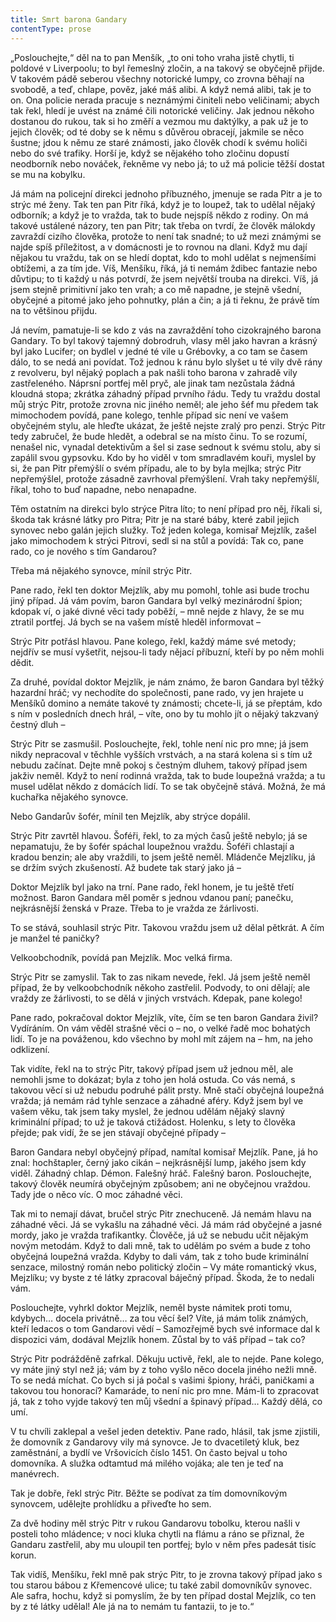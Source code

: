 ```yaml
---
title: Smrt barona Gandary
contentType: prose
---
```


<section>

„Poslouchejte,“ děl na to pan Menšík, „to oni toho vraha jistě chytli, ti poldové v Liverpoolu; to byl řemeslný zločin, a na takový se obyčejně přijde. V takovém pádě seberou všechny notorické lumpy, co zrovna běhají na svobodě, a teď, chlape, pověz, jaké máš alibi. A když nemá alibi, tak je to on. Ona policie nerada pracuje s neznámými činiteli nebo veličinami; abych tak řekl, hledí je uvést na známé čili notorické veličiny. Jak jednou někoho dostanou do rukou, tak si ho změří a vezmou mu daktýlky, a pak už je to jejich člověk; od té doby se k němu s důvěrou obracejí, jakmile se něco šustne; jdou k němu ze staré známosti, jako člověk chodí k svému holiči nebo do své trafiky. Horší je, když se nějakého toho zločinu dopustí neodborník nebo nováček, řekněme vy nebo já; to už má policie těžší dostat se mu na kobylku.

Já mám na policejní direkci jednoho příbuzného, jmenuje se rada Pitr a je to strýc mé ženy. Tak ten pan Pitr říká, když je to loupež, tak to udělal nějaký odborník; a když je to vražda, tak to bude nejspíš někdo z rodiny. On má takové ustálené názory, ten pan Pitr; tak třeba on tvrdí, že člověk málokdy zavraždí cizího člověka, protože to není tak snadné; to už mezi známými se najde spíš příležitost, a v domácnosti je to rovnou na dlani. Když mu dají nějakou tu vraždu, tak on se hledí doptat, kdo to mohl udělat s nejmenšími obtížemi, a za tím jde. Víš, Menšíku, říká, já ti nemám ždibec fantazie nebo důvtipu; to ti každý u nás potvrdí, že jsem největší trouba na direkci. Víš, já jsem stejně primitivní jako ten vrah; a co mě napadne, je stejně všední, obyčejné a pitomé jako jeho pohnutky, plán a čin; a já ti řeknu, že právě tím na to většinou přijdu.

Já nevím, pamatuje-li se kdo z vás na zavraždění toho cizokrajného barona Gandary. To byl takový tajemný dobrodruh, vlasy měl jako havran a krásný byl jako Lucifer; on bydlel v jedné té vile u Grébovky, a co tam se časem dálo, to se nedá ani povídat. Tož jednou k ránu bylo slyšet u té vily dvě rány z revolveru, byl nějaký poplach a pak našli toho barona v zahradě vily zastřeleného. Náprsní portfej měl pryč, ale jinak tam nezůstala žádná kloudná stopa; zkrátka záhadný případ prvního řádu. Tedy tu vraždu dostal můj strýc Pitr, protože zrovna nic jiného neměl; ale jeho šéf mu předem tak mimochodem povídá, pane kolego, tenhle případ sic není ve vašem obyčejném stylu, ale hleďte ukázat, že ještě nejste zralý pro penzi. Strýc Pitr tedy zabručel, že bude hledět, a odebral se na místo činu. To se rozumí, nenašel nic, vynadal detektivům a šel si zase sednout k svému stolu, aby si zapálil svou gypsovku. Kdo by ho viděl v tom smradlavém kouři, myslel by si, že pan Pitr přemýšlí o svém případu, ale to by byla mejlka; strýc Pitr nepřemýšlel, protože zásadně zavrhoval přemýšlení. Vrah taky nepřemýšlí, říkal, toho to buď napadne, nebo nenapadne.

Těm ostatním na direkci bylo strýce Pitra líto; to není případ pro něj, říkali si, škoda tak krásné látky pro Pitra; Pitr je na staré báby, které zabil jejich synovec nebo galán jejich služky. Tož jeden kolega, komisař Mejzlík, zašel jako mimochodem k strýci Pitrovi, sedl si na stůl a povídá: Tak co, pane rado, co je nového s tím Gandarou?

Třeba má nějakého synovce, mínil strýc Pitr.

Pane rado, řekl ten doktor Mejzlík, aby mu pomohl, tohle asi bude trochu jiný případ. Já vám povím, baron Gandara byl velký mezinárodní špion; kdopak ví, o jaké divné věci tady poběží, – mně nejde z hlavy, že se mu ztratil portfej. Já bych se na vašem místě hleděl informovat –

Strýc Pitr potřásl hlavou. Pane kolego, řekl, každý máme své metody; nejdřív se musí vyšetřit, nejsou-li tady nějací příbuzní, kteří by po něm mohli dědit.

Za druhé, povídal doktor Mejzlík, je nám známo, že baron Gandara byl těžký hazardní hráč; vy nechodíte do společnosti, pane rado, vy jen hrajete u Menšíků domino a nemáte takové ty známosti; chcete-li, já se přeptám, kdo s ním v posledních dnech hrál, – víte, ono by tu mohlo jít o nějaký takzvaný čestný dluh –

Strýc Pitr se zasmušil. Poslouchejte, řekl, tohle není nic pro mne; já jsem nikdy nepracoval v těchhle vyšších vrstvách, a na stará kolena si s tím už nebudu začínat. Dejte mně pokoj s čestným dluhem, takový případ jsem jakživ neměl. Když to není rodinná vražda, tak to bude loupežná vražda; a tu musel udělat někdo z domácích lidí. To se tak obyčejně stává. Možná, že má kuchařka nějakého synovce.

Nebo Gandarův šofér, mínil ten Mejzlík, aby strýce dopálil.

Strýc Pitr zavrtěl hlavou. Šoféři, řekl, to za mých časů ještě nebylo; já se nepamatuju, že by šofér spáchal loupežnou vraždu. Šoféři chlastají a kradou benzin; ale aby vraždili, to jsem ještě neměl. Mládenče Mejzlíku, já se držím svých zkušeností. Až budete tak starý jako já –

Doktor Mejzlík byl jako na trní. Pane rado, řekl honem, je tu ještě třetí možnost. Baron Gandara měl poměr s jednou vdanou paní; panečku, nejkrásnější ženská v Praze. Třeba to je vražda ze žárlivosti.

To se stává, souhlasil strýc Pitr. Takovou vraždu jsem už dělal pětkrát. A čím je manžel té paničky?

Velkoobchodník, povídá pan Mejzlík. Moc velká firma.

Strýc Pitr se zamyslil. Tak to zas nikam nevede, řekl. Já jsem ještě neměl případ, že by velkoobchodník někoho zastřelil. Podvody, to oni dělají; ale vraždy ze žárlivosti, to se dělá v jiných vrstvách. Kdepak, pane kolego!

Pane rado, pokračoval doktor Mejzlík, víte, čím se ten baron Gandara živil? Vydíráním. On vám věděl strašné věci o – no, o velké řadě moc bohatých lidí. To je na pováženou, kdo všechno by mohl mít zájem na – hm, na jeho odklizení.

Tak vidíte, řekl na to strýc Pitr, takový případ jsem už jednou měl, ale nemohli jsme to dokázat; byla z toho jen holá ostuda. Co vás nemá, s takovou věcí si už nebudu podruhé pálit prsty. Mně stačí obyčejná loupežná vražda; já nemám rád tyhle senzace a záhadné aféry. Když jsem byl ve vašem věku, tak jsem taky myslel, že jednou udělám nějaký slavný kriminální případ; to už je taková ctižádost. Holenku, s lety to člověka přejde; pak vidí, že se jen stávají obyčejné případy –

Baron Gandara nebyl obyčejný případ, namítal komisař Mejzlík. Pane, já ho znal: hochštapler, černý jako cikán – nejkrásnější lump, jakého jsem kdy viděl. Záhadný chlap. Démon. Falešný hráč. Falešný baron. Poslouchejte, takový člověk neumírá obyčejným způsobem; ani ne obyčejnou vraždou. Tady jde o něco víc. O moc záhadné věci.

Tak mi to nemají dávat, bručel strýc Pitr znechuceně. Já nemám hlavu na záhadné věci. Já se vykašlu na záhadné věci. Já mám rád obyčejné a jasné mordy, jako je vražda trafikantky. Člověče, já už se nebudu učit nějakým novým metodám. Když to dali mně, tak to udělám po svém a bude z toho obyčejná loupežná vražda. Kdyby to dali vám, tak z toho bude kriminální senzace, milostný román nebo politický zločin – Vy máte romantický vkus, Mejzlíku; vy byste z té látky zpracoval báječný případ. Škoda, že to nedali vám.

Poslouchejte, vyhrkl doktor Mejzlík, neměl byste námitek proti tomu, kdybych… docela privátně… za tou věcí šel? Víte, já mám tolik známých, kteří ledacos o tom Gandarovi vědí – Samozřejmě bych své informace dal k dispozici vám, dodával Mejzlík honem. Zůstal by to váš případ – tak co?

Strýc Pitr podrážděně zafrkal. Děkuju uctivě, řekl, ale to nejde. Pane kolego, vy máte jiný styl než já; vám by z toho vyšlo něco docela jiného nežli mně. To se nedá míchat. Co bych si já počal s vašimi špiony, hráči, paničkami a takovou tou honorací? Kamaráde, to není nic pro mne. Mám-li to zpracovat já, tak z toho vyjde takový ten můj všední a špinavý případ… Každý dělá, co umí.

V tu chvíli zaklepal a vešel jeden detektiv. Pane rado, hlásil, tak jsme zjistili, že domovník z Gandarovy vily má synovce. Je to dvacetiletý kluk, bez zaměstnání, a bydlí ve Vršovicích číslo 1451. On často bejval u toho domovníka. A služka odtamtud má milého vojáka; ale ten je teď na manévrech.

Tak je dobře, řekl strýc Pitr. Běžte se podívat za tím domovníkovým synovcem, udělejte prohlídku a přiveďte ho sem.

Za dvě hodiny měl strýc Pitr v rukou Gandarovu tobolku, kterou našli v posteli toho mládence; v noci kluka chytli na flámu a ráno se přiznal, že Gandaru zastřelil, aby mu uloupil ten portfej; bylo v něm přes padesát tisíc korun.

Tak vidíš, Menšíku, řekl mně pak strýc Pitr, to je zrovna takový případ jako s tou starou bábou z Křemencové ulice; tu také zabil domovníkův synovec. Ale safra, hochu, když si pomyslím, že by ten případ dostal Mejzlík, co ten by z té látky udělal! Ale já na to nemám tu fantazii, to je to.“

</section>

[^1]: Glochidy/glochidie (řec.) – ostnaté chlupy kaktusovitých rostlin. _Pozn. red._

[^2]: Kontor/kontoár (franc.) – kancelář (účtárna, písárna). _Pozn. red._

[^3]: Ramšl – hazardní karetní hra. _Pozn. red._

[^4]: Neppr (něm.) – podvodník, prodavač bezcenného zboží. _Pozn. red._

[^5]: Šartéka – bezcenná kniha. _Pozn. red._

[^6]: Termit (řec.) – druh zápalné směsi. _Pozn. red._

[^7]: Kaliko (podle ind. města Calicut) – řidší bavlněná tkanina. _Pozn. red._

[^8]: Pakeboty – poštovní, obchodní lodě. _Pozn. red._

[^9]: Renitenti – vzpurní lidé. _Pozn. red._

[^10]: Acta sanctorum – (dosl. činy svatých) – edice životopisů svatých. _Pozn. red._

[^11]: Bollandisté – vydavatelé těchto životopisů (podle jezuity Jeana Bollanda, který Acta sanctorum v r. 1643 založil). _Pozn. red._

[^12]: Frontdiensttauglich! Sofort einrücken! (něm.) – Schopen služby na frontě! Ihned narukovat! _Pozn. red._

[^13]: Tauglich (něm.) – schopný (vojenské služby). _Pozn. red._

[^14]: Einbeinig (něm.) – jednonohý. _Pozn. red._

[^15]: Sacramentum sanctae confessionis (lat.) – svátost svaté zpovědi. _Pozn. red._

[^16]: Kontrfej – podobizna, zde obličej. _Pozn. red._

[^17]: N – zkratka pro zánět ledvin (nefritida). _Pozn. red._

[^18]: Em O – morfium. _Pozn. red._

[^19]: In carcere et catenis (lat.) – ve vězení a řetězech. _Pozn. red._

[^20]: Dolus (lat.) – zlý úmysl. _Pozn. red._

[^21]: In re (lat.) – ve věci. _Pozn. red._

[^22]: Šmízo – nekvalitní zboží, aušus. _Pozn. red._

[^23]: Straits Settlements – skupina britských kolonií v jihovýchodní Asii. _Pozn. red._
